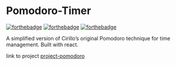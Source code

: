 # Pomodoro-Timer 

[![forthebadge](https://forthebadge.com/images/badges/validated-html5.svg)](http://forthebadge.com) [![forthebadge](https://forthebadge.com/images/badges/made-with-javascript.svg)](http://forthebadge.com) [![forthebadge](https://forthebadge.com/images/badges/uses-css.svg)](http://forthebadge.com)


A simplified version of Cirillo’s original Pomodoro technique for time management. Built with react.

link to project
[project-pomodoro](project-pomodoro-timer-qualified-1-beta-one.vercel.app)



